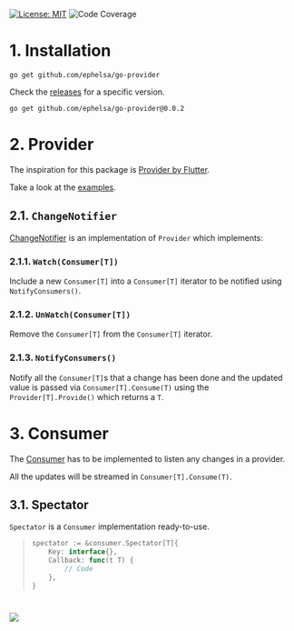 [![License: MIT](https://img.shields.io/badge/License-MIT-yellow.svg)](https://opensource.org/licenses/MIT)
![Code Coverage](https://img.shields.io/badge/Code%20Coverage-100%25-success?style=flat)

# 1. Installation

```shell
go get github.com/ephelsa/go-provider
```

Check the [releases](https://github.com/ephelsa/go-provider/tags) for a specific version.

```shell
go get github.com/ephelsa/go-provider@0.0.2
```


# 2. Provider

The inspiration for this package is [Provider by Flutter](https://pub.dev/packages/provider).

Take a look at the [examples](examples/README.md).

## 2.1. `ChangeNotifier`

[ChangeNotifier](/provider/change_notifier.go) is an implementation of `Provider` which implements:

### 2.1.1. `Watch(Consumer[T])`

Include a new `Consumer[T]` into a `Consumer[T]` iterator to be notified using `NotifyConsumers()`.

###  2.1.2. `UnWatch(Consumer[T])`

Remove the `Consumer[T]` from the `Consumer[T]` iterator.

###  2.1.3. `NotifyConsumers()`

Notify all the `Consumer[T]`s that a change has been done and the updated value is passed via `Consumer[T].Consume(T)` using the `Provider[T].Provide()` which returns a `T`.

# 3. Consumer

The [Consumer](/consumer/consumer.go) has to be implemented to listen any changes in a provider.

All the updates will be streamed in `Consumer[T].Consume(T)`.

## 3.1. Spectator

`Spectator` is a `Consumer` implementation ready-to-use.

>```go
> spectator := &consumer.Spectator[T]{
>     Key: interface{},
>     Callback: func(t T) {
>         // Code
>     },
> }
>```

#

<a href="https://www.buymeacoffee.com/ephelsa"><img src="https://img.buymeacoffee.com/button-api/?text=Buy me a coffee&emoji=&slug=ephelsa&button_colour=3694ff&font_colour=ffffff&font_family=Lato&outline_colour=ffffff&coffee_colour=FFDD00" /></a>